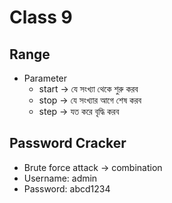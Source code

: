 # Class 9
## Range
- Parameter
  - start -> যে সংখ্যা থেকে শুরু করব
  - stop -> যে সংখ্যার আগে শেষ করব
  - step -> যত করে বৃদ্ধি করব

## Password Cracker
- Brute force attack -> combination
- Username: admin
- Password: abcd1234